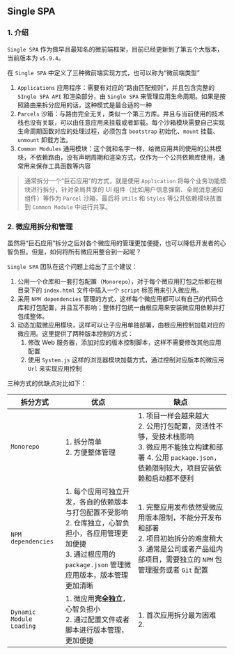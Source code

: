 ## Single SPA

### 1. 介绍

`Single SPA` 作为做早且最知名的微前端框架，目前已经更新到了第五个大版本，当前版本为 `v5.9.4`。

在 `Single SPA` 中定义了三种微前端实现方式，也可以称为“微前端类型”

1. `Applications` 应用程序：需要有对应的“路由匹配规则”，并且包含完整的 `SIngle SPA API` 和渲染部分，由 `Single SPA` 来管理应用生命周期。如果是按照路由来拆分应用的话，这种模式是最合适的一种
2. `Parcels` 沙箱：与路由完全无关，类似一个第三方库。并且与当前使用的技术栈也没有关联，可以由任意应用来挂载或者卸载。每个沙箱模块需要自己实现生命周期函数对应的处理过程，必须包含 `bootstrap` 初始化、`mount` 挂载、`unmount` 卸载方法。
3. `Common Modules` 通用模块：这个就和名字一样，给微应用共同使用的公共模块，不依赖路由，没有声明周期和渲染方式，仅作为一个公共依赖库使用，通常用来保存工具函数等内容

> 通常拆分一个“巨石应用”的方式，就是使用 `Application` 将每个业务功能模块进行拆分，针对全局共享的 UI 组件（比如用户信息弹窗、全局消息通知组件）等作为 `Parcel` 沙箱，最后将 `Utils` 和 `Styles` 等公共依赖模块放置到 `Common Module` 中进行共享。

### 2. 微应用拆分和管理

虽然将“巨石应用”拆分之后对各个微应用的管理更加便捷，也可以降低开发者的心智负担。但是，如何将所有微应用整合到一起呢？

`Single SPA` 团队在这个问题上给出了三个建议：

1. 公用一个仓库和一套打包配置（`Monorepo`），对于每个微应用打包之后都在根目录下的 `index.html` 文件中插入一个 `script` 标签用来引入微应用。
2. 采用 `NPM dependencies` 管理的方式，这样每个微应用都可以有自己的代码仓库和打包配置，并且互不影响；整体打包统一由根应用来安装微应用依赖并打包成整体。
3. 动态加载微应用模块，这样可以让子应用单独部署，由根应用控制加载对应的微应用。这里提供了两种版本控制的方式：
   1. 修改 Web 服务器，添加对应的版本控制脚本，这样不需要修改其他应用配置
   2. 使用 `System.js` 这样的浏览器模块加载方式，通过控制对应版本的微应用 `Url` 来实现应用控制

三种方式的优缺点对比如下：

| 拆分方式                     | 优点                                                                                                      | 缺点                                                                                                      |
|--------------------------|---------------------------------------------------------------------------------------------------------|---------------------------------------------------------------------------------------------------------|
| `Monorepo`               | 1. 拆分简单<br/> 2. 方便整体管理                                                                                  | 1. 项目一样会越来越大<br/> 2. 公用打包配置，灵活性不够，受技术栈影响<br/> 3. 微应用不能独立构建和部署 4. 公用 `package.json`，依赖限制较大，项目安装依赖和启动都不便利 |
| `NPM dependencies`       | 1. 每个应用可独立开发，各自的依赖版本与打包配置不受影响<br/>2. 仓库独立，心智负担小，各应用管理更加便捷<br/>3. 通过根应用的 `package.json` 管理微应用版本，版本管理更加清晰 | 1. 完整应用发布依然受微应用版本限制，不能分开发布和部署<br/>2. 项目初始拆分的难度稍大<br/>3. 通常是公司或者产品组内部项目，需要独立的 `NPM` 包管理服务或者 `Git` 配置     |
| `Dynamic Module Loading` | 1. 微应用**完全独立**，心智负担小<br/>2. 通过配置文件或者脚本进行版本管理，更加便捷                                                       | 1. 首次应用拆分最为困难<br/>2.                                                                                    |

